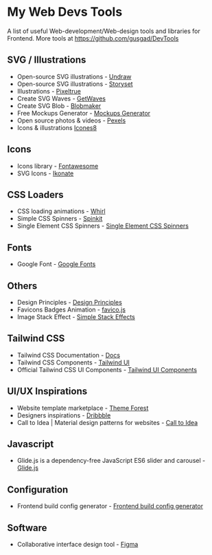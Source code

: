 
# My Web Devs Tools

A list of useful Web-development/Web-design tools and libraries for Frontend.
More tools at https://github.com/gusgad/DevTools

## SVG / Illustrations
- Open-source SVG illustrations - [Undraw](https://undraw.co/) 
- Open-source SVG illustrations - [Storyset](https://storyset.com/)
- Illustrations - [Pixeltrue](https://www.pixeltrue.com/)
- Create SVG Waves - [GetWaves](https://getwaves.io/)
- Create SVG Blob - [Blobmaker](https://www.blobmaker.app/)
- Free Mockups Generator - [Mockups Generator](https://mockups.pixeltrue.com/)
- Open source photos & videos - [Pexels](https://www.pexels.com/)
- Icons & illustrations [Icones8](https://icones8.fr/)


## Icons
- Icons library - [Fontawesome](https://fontawesome.com/)
- SVG Icons - [Ikonate](https://ikonate.com/)

## CSS Loaders
- CSS loading animations - [Whirl](https://whirl.netlify.app/)
- Simple CSS Spinners - [Spinkit](https://tobiasahlin.com/spinkit/)
- Single Element CSS Spinners - [Single Element CSS Spinners](https://projects.lukehaas.me/css-loaders/)

## Fonts
- Google Font - [Google Fonts](https://fonts.google.com/)

## Others
- Design Principles - [Design Principles](http://learndesignprinciples.com/)
- Favicons Badges Animation - [favico.js](http://lab.ejci.net/favico.js/)
- Image Stack Effect - [Simple Stack Effects](https://tympanus.net/Development/StackEffects/)

## Tailwind CSS
- Tailwind CSS Documentation - [Docs](https://tailwindcss.com/)
- Tailwind CSS Components - [Tailwind UI](https://tailwindui.com/)
- Official Tailwind CSS UI Components - [Tailwind UI Components](https://github.com/weetrax/tailwind-ui)

## UI/UX Inspirations
- Website template marketplace - [Theme Forest](https://themeforest.net/)
- Designers inspirations - [Dribbble](https://dribbble.com/)
- Call to Idea | Material design patterns for websites - [Call to Idea](http://www.calltoidea.com/)

## Javascript
- Glide.js is a dependency-free JavaScript ES6 slider and carousel - [Glide.js](https://glidejs.com/docs/)

## Configuration
- Frontend build config generator - [Frontend build config generator](https://createapp.dev/webpack)

## Software
- Collaborative interface design tool - [Figma](https://www.figma.com/)
